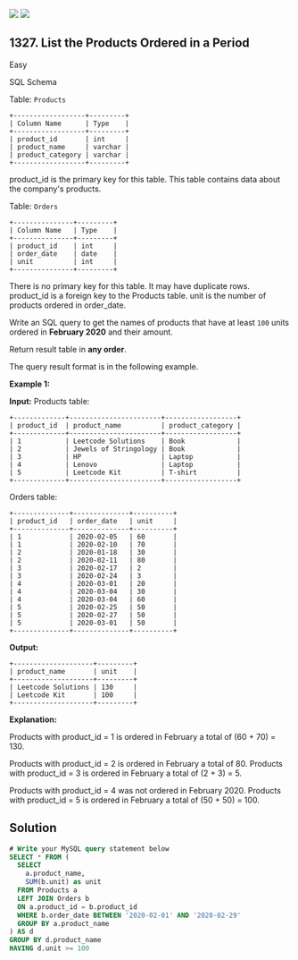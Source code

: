 [![](https://img.shields.io/github/stars/javadev/LeetCode-in-Kotlin?label=Stars&style=flat-square)](https://github.com/javadev/LeetCode-in-Kotlin)
[![](https://img.shields.io/github/forks/javadev/LeetCode-in-Kotlin?label=Fork%20me%20on%20GitHub%20&style=flat-square)](https://github.com/javadev/LeetCode-in-Kotlin/fork)

## 1327\. List the Products Ordered in a Period

Easy

SQL Schema

Table: `Products`

    +------------------+---------+ 
    | Column Name      | Type    | 
    +------------------+---------+ 
    | product_id       | int     | 
    | product_name     | varchar | 
    | product_category | varchar | 
    +------------------+---------+ 
    
product_id is the primary key for this table. This table contains data about the company's products.

Table: `Orders`

    +---------------+---------+ 
    | Column Name   | Type    | 
    +---------------+---------+ 
    | product_id    | int     | 
    | order_date    | date    | 
    | unit          | int     | 
    +---------------+---------+ 

There is no primary key for this table. It may have duplicate rows. product_id is a foreign key to the Products table. unit is the number of products ordered in order_date.

Write an SQL query to get the names of products that have at least `100` units ordered in **February 2020** and their amount.

Return result table in **any order**.

The query result format is in the following example.

**Example 1:**

**Input:** Products table: 

    +-------------+-----------------------+------------------+ 
    | product_id  | product_name          | product_category | 
    +-------------+-----------------------+------------------+ 
    | 1           | Leetcode Solutions    | Book             | 
    | 2           | Jewels of Stringology | Book             | 
    | 3           | HP                    | Laptop           | 
    | 4           | Lenovo                | Laptop           | 
    | 5           | Leetcode Kit          | T-shirt          | 
    +-------------+-----------------------+------------------+ 

Orders table: 

    +--------------+--------------+----------+ 
    | product_id   | order_date   | unit     | 
    +--------------+--------------+----------+ 
    | 1            | 2020-02-05   | 60       | 
    | 1            | 2020-02-10   | 70       | 
    | 2            | 2020-01-18   | 30       | 
    | 2            | 2020-02-11   | 80       | 
    | 3            | 2020-02-17   | 2        | 
    | 3            | 2020-02-24   | 3        | 
    | 4            | 2020-03-01   | 20       | 
    | 4            | 2020-03-04   | 30       | 
    | 4            | 2020-03-04   | 60       | 
    | 5            | 2020-02-25   | 50       | 
    | 5            | 2020-02-27   | 50       | 
    | 5            | 2020-03-01   | 50       | 
    +--------------+--------------+----------+

**Output:** 

    +--------------------+---------+ 
    | product_name       | unit    | 
    +--------------------+---------+ 
    | Leetcode Solutions | 130     | 
    | Leetcode Kit       | 100     | 
    +--------------------+---------+

**Explanation:**

Products with product_id = 1 is ordered in February a total of (60 + 70) = 130. 

Products with product_id = 2 is ordered in February a total of 80. Products with product_id = 3 is ordered in February a total of (2 + 3) = 5. 

Products with product_id = 4 was not ordered in February 2020. Products with product_id = 5 is ordered in February a total of (50 + 50) = 100.

## Solution

```sql
# Write your MySQL query statement below
SELECT * FROM (
  SELECT
    a.product_name,
    SUM(b.unit) as unit
  FROM Products a
  LEFT JOIN Orders b
  ON a.product_id = b.product_id
  WHERE b.order_date BETWEEN '2020-02-01' AND '2020-02-29'
  GROUP BY a.product_name
) AS d
GROUP BY d.product_name
HAVING d.unit >= 100
```